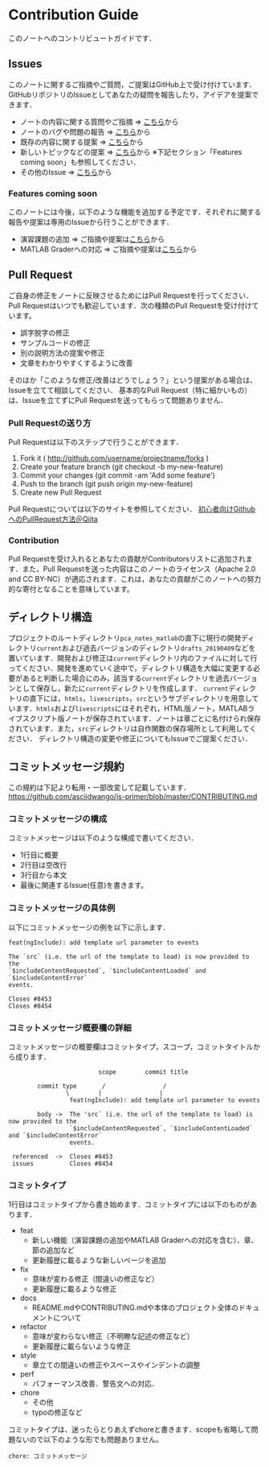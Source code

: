 # Contribution Guide
このノートへのコントリビュートガイドです．

## Issues
このノートに関するご指摘やご質問，ご提案はGitHub上で受け付けています．GitHubリポジトリのIssueとしてあなたの疑問を報告したり，アイデアを提案できます．
- ノートの内容に関する質問やご指摘 => [こちら]()から
- ノートのバグや問題の報告 => [こちら]()から
- 既存の内容に関する提案 => [こちら]()から
- 新しいトピックなどの提案 => [こちら]()から ※下記セクション「Features coming soon」も参照してください．
- その他のIssue => [こちら]()から

### Features coming soon
このノートには今後，以下のような機能を追加する予定です．それぞれに関する報告や提案は専用のIssueから行うことができます．
- 演習課題の追加 => ご指摘や提案は[こちら]()から
- MATLAB Graderへの対応 => ご指摘や提案は[こちら]()から

## Pull Request
ご自身の修正をノートに反映させるためにはPull Requestを行ってください．Pull Requestはいつでも歓迎しています．次の種類のPull Requestを受け付けています。
- 誤字脱字の修正
- サンプルコードの修正
- 別の説明方法の提案や修正
- 文章をわかりやすくするように改善

そのほか「このような修正/改善はどうでしょう？」という提案がある場合は、Issueを立てて相談してください．
基本的なPull Request（特に細かいもの）は、Issueを立てずにPull Requestを送ってもらって問題ありません．

### Pull Requestの送り方
Pull Requestは以下のステップで行うことができます．
1. Fork it ( http://github.com/username/projectname/forks )
2. Create your feature branch (git checkout -b my-new-feature)
3. Commit your changes (git commit -am 'Add some feature')
4. Push to the branch (git push origin my-new-feature)
5. Create new Pull Request

Pull Requestについては以下のサイトを参照してください．
[初心者向けGithubへのPullRequest方法＠Qiita]( https://qiita.com/samurairunner/items/7442521bce2d6ac9330b)

### Contribution
Pull Requestを受け入れるとあなたの貢献がContributorsリストに追加されます．また，Pull Requestを送った内容はこのノートのライセンス（Apache 2.0 and CC BY-NC）が適応されます．これは，あなたの貢献がこのノートへの努力的な寄付となることを意味しています。

## ディレクトリ構造
プロジェクトのルートディレクトリ```pca_notes_matlab```の直下に現行の開発ディレクトリ```current```および過去バージョンのディレクトリ```drafts_20190409```などを置いています．開発および修正は```current```ディレクトリ内のファイルに対して行ってください．開発を進めていく途中で，ディレクトリ構造を大幅に変更する必要があると判断した場合にのみ，該当する```current```ディレクトリを過去バージョンとして保存し，新たに```current```ディレクトリを作成します．
```current```ディレクトリの直下には，```htmls```，```livescripts```，```src```というサブディレクトリを用意しています．```htmls```および```livescripts```にはそれぞれ，HTML版ノート，MATLABライブスクリプト版ノートが保存されています．ノートは章ごとに名付けられ保存されています．また，```src```ディレクトリは自作関数の保存場所として利用してください．
ディレクトリ構造の変更や修正についてもIssueでご提案ください．

## コミットメッセージ規約
この規約は下記より転用・一部改変して記載しています．
https://github.com/asciidwango/js-primer/blob/master/CONTRIBUTING.md

### コミットメッセージの構成
コミットメッセージは以下のような構成で書いてください．
- 1行目に概要
- 2行目は空改行
- 3行目から本文
- 最後に関連するIssue(任意)を書きます。

### コミットメッセージの具体例
以下にコミットメッセージの例を以下に示します．
``` EXAMPLE:
feat(ngInclude): add template url parameter to events

The `src` (i.e. the url of the template to load) is now provided to the
`$includeContentRequested`, `$includeContentLoaded` and `$includeContentError`
events.

Closes #8453
Closes #8454
```

### コミットメッセージ概要欄の詳細
コミットメッセージの概要欄はコミットタイプ，スコープ，コミットタイトルから成ります．

```
                         scope        commit title

        commit type       /                /      
                \        |                |
                 feat(ngInclude): add template url parameter to events

        body ->  The 'src` (i.e. the url of the template to load) is now provided to the
                 `$includeContentRequested`, `$includeContentLoaded` and `$includeContentError`
                 events.

 referenced  ->  Closes #8453
 issues          Closes #8454
```

### コミットタイプ
1行目はコミットタイプから書き始めます．コミットタイプには以下のものがあります．
- feat
    - 新しい機能（演習課題の追加やMATLAB Graderへの対応を含む）、章、節の追加など
    - 更新履歴に載るような新しいページを追加
- fix
    - 意味が変わる修正（間違いの修正など）
    - 更新履歴に載るような修正
- docs
    - README.mdやCONTRIBUTING.mdや本体のプロジェクト全体のドキュメントについて
- refactor
    - 意味が変わらない修正（不明瞭な記述の修正など）
    - 更新履歴に載らないような修正
- style
    - 章立ての間違いの修正やスペースやインデントの調整
- perf
    - パフォーマンス改善．警告文への対応．
- chore
    - その他
    - typoの修正など

コミットタイプは、迷ったらとりあえずchoreと書きます．scopeも省略して問題ないので以下のような形でも問題ありません。

```
chore: コミットメッセージ
```